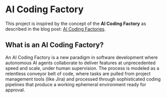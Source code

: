 # AI Coding Factory

This project is inspired by the concept of the **AI Coding Factory** as described in the blog post: [AI Coding Factories](https://jaksa.wordpress.com/2025/08/07/ai-coding-factories/).

## What is an AI Coding Factory?

An AI Coding Factory is a new paradigm in software development where autonomous AI agents collaborate to deliver features at unprecedented speed and scale, under human supervision. The process is modeled as a relentless conveyor belt of code, where tasks are pulled from project management tools (like Jira) and processed through sophisticated coding pipelines that produce a working ephemeral environment ready for approval.
